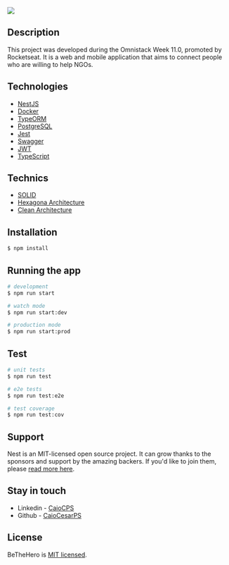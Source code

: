 <image src='./public/BeTheHerogithub-header.png'></image>
  <!--[![Backers on Open Collective](https://opencollective.com/nest/backers/badge.svg)](https://opencollective.com/nest#backer)
  [![Sponsors on Open Collective](https://opencollective.com/nest/sponsors/badge.svg)](https://opencollective.com/nest#sponsor)-->

## Description

This project was developed during the Omnistack Week 11.0, promoted by Rocketseat. It is a web and mobile application that aims to connect people who are willing to help NGOs.

## Technologies

- [NestJS](https://nodejs.org/en/)
- [Docker](https://www.docker.com/)
- [TypeORM](https://typeorm.io/#/)
- [PostgreSQL](https://www.postgresql.org/)
- [Jest](https://jestjs.io/)
- [Swagger](https://swagger.io/)
- [JWT](https://jwt.io/)
- [TypeScript](https://www.typescriptlang.org/)

## Technics

- [SOLID](https://en.wikipedia.org/wiki/SOLID)
- [Hexagona Architecture](https://en.wikipedia.org/wiki/Hexagonal_architecture_(software))
- [Clean Architecture](https://blog.cleancoder.com/uncle-bob/2012/08/13/the-clean-architecture.html)

## Installation

```bash
$ npm install
```

## Running the app

```bash
# development
$ npm run start

# watch mode
$ npm run start:dev

# production mode
$ npm run start:prod
```

## Test

```bash
# unit tests
$ npm run test

# e2e tests
$ npm run test:e2e

# test coverage
$ npm run test:cov
```

## Support

Nest is an MIT-licensed open source project. It can grow thanks to the sponsors and support by the amazing backers. If you'd like to join them, please [read more here](https://docs.nestjs.com/support).

## Stay in touch

- Linkedin - [CaioCPS](https://www.linkedin.com/in/caiocps/)
- Github - [CaioCesarPS](https://github.com/CaioCesarPS)


## License

BeTheHero is [MIT licensed](LICENSE).
